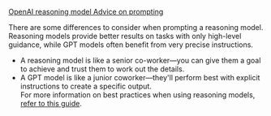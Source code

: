 [OpenAI reasoning model Advice on prompting](https://platform.openai.com/docs/guides/reasoning#advice-on-prompting)

There are some differences to consider when prompting a reasoning model. Reasoning models provide better results on tasks with only high-level guidance, while GPT models often benefit from very precise instructions.

- A reasoning model is like a senior co-worker—you can give them a goal to achieve and trust them to work out the details.
- A GPT model is like a junior coworker—they'll perform best with explicit instructions to create a specific output.  
For more information on best practices when using reasoning models, [refer to this guide](https://platform.openai.com/docs/guides/reasoning-best-practices).